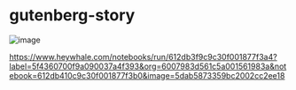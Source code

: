 # gutenberg-story

![image](https://user-images.githubusercontent.com/543384/130960327-12332e96-c111-4862-8ecd-e8e928a21693.png)

https://www.heywhale.com/notebooks/run/612db3f9c9c30f001877f3a4?label=5f4360700f9a090037a4f393&org=6007983d561c5a001561983a&notebook=612db410c9c30f001877f3b0&image=5dab5873359bc2002cc2ee18
